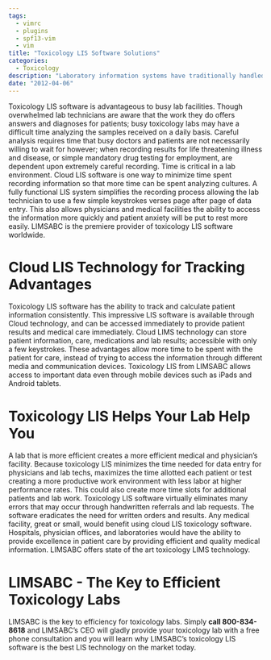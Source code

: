 ```yaml
---
tags:
  - vimrc
  - plugins
  - spf13-vim
  - vim
title: "Toxicology LIS Software Solutions"
categories:
  - Toxicology
description: "Laboratory information systems have traditionally handled only the management and "
date: "2012-04-06"
---
```


Toxicology LIS software is advantageous to busy lab facilities. Though overwhelmed lab technicians are aware that the work they do offers answers and diagnoses for patients; busy toxicology labs may have a difficult time analyzing the samples received on a daily basis. Careful analysis requires time that busy doctors and patients are not necessarily willing to wait for however; when recording results for life threatening illness and disease, or simple mandatory drug testing for employment, are dependent upon extremely careful recording. Time is critical in a lab environment. Cloud LIS software is one way to minimize time spent recording information so that more time can be spent analyzing cultures. A fully functional LIS system simplifies the recording process allowing the lab technician to use a few simple keystrokes verses page after page of data entry. This also allows physicians and medical facilities the ability to access the information more quickly and patient anxiety will be put to rest more easily. LIMSABC is the premiere provider of toxicology LIS software worldwide.

 

# Cloud LIS Technology for Tracking Advantages

Toxicology LIS software has the ability to track and calculate patient information consistently. This impressive LIS software is available through Cloud technology, and can be accessed immediately to provide patient results and medical care immediately. Cloud LIMS technology can store patient information, care, medications and lab results; accessible with only a few keystrokes. These advantages allow more time to be spent with the patient for care, instead of trying to access the information through different media and communication devices. Toxicology LIS from LIMSABC allows access to important data even through mobile devices such as iPads and Android tablets.

# Toxicology LIS Helps Your Lab Help You

A lab that is more efficient creates a more efficient medical and physician’s facility. Because toxicology LIS minimizes the time needed for data entry for physicians and lab techs, maximizes the time allotted each patient or test creating a more productive work environment with less labor at higher performance rates. This could also create more time slots for additional patients and lab work. Toxicology LIS software virtually eliminates many errors that may occur through handwritten referrals and lab requests. The software eradicates the need for written orders and results. Any medical facility, great or small, would benefit using cloud LIS toxicology software. Hospitals, physician offices, and laboratories would have the ability to provide excellence in patient care by providing efficient and quality medical information. LIMSABC offers state of the art toxicology LIMS technology.

# LIMSABC - The Key to Efficient Toxicology Labs

LIMSABC is the key to efficiency for toxicology labs. Simply **call 800-834-8618** and LIMSABC’s CEO will gladly provide your toxicology lab with a free phone consultation and you will learn why LIMSABC’s toxicology LIS software is the best LIS technology on the market today.
